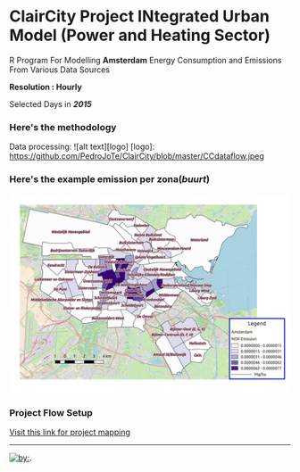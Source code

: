 # ClairCity Project INtegrated Urban Model (Power and Heating Sector)

R Program For Modelling **Amsterdam** Energy Consumption and Emissions From Various Data Sources

**Resolution : Hourly**

Selected Days in **_2015_**

### Here's the methodology
Data processing:
 ![alt text][logo]
 [logo]: https://github.com/PedroJoTe/ClairCity/blob/master/CCdataflow.jpeg

### Here's the example emission per zona(*buurt*)
![alt text](https://github.com/PedroJoTe/ClairCity/blob/master/Picture/NOX.jpg)


### Project Flow Setup 
[ Visit this link for project mapping ](https://claircitydata.cbs.nl/)


---

 
 [![by:](https://ci.appveyor.com/api/projects/status/a8m2b97bxsbo6jhh?svg=true)](http:www.pinrolinvic.com).
